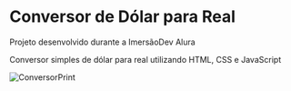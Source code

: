 # Conversor de Dólar para Real
Projeto desenvolvido durante a ImersãoDev Alura

Conversor simples de dólar para real utilizando HTML, CSS e JavaScript

![ConversorPrint](https://user-images.githubusercontent.com/79521907/117168532-9ddee280-ad9e-11eb-858c-cdf4a821e0fe.png)
